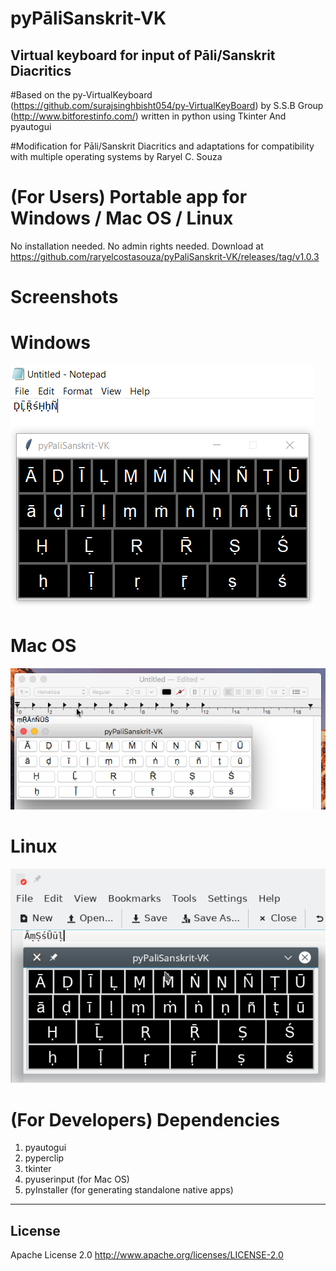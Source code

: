# pyPāliSanskrit-VK
## Virtual keyboard for input of Pāli/Sanskrit Diacritics
#Based on the py-VirtualKeyboard (https://github.com/surajsinghbisht054/py-VirtualKeyBoard) by S.S.B Group (http://www.bitforestinfo.com/) written in python using Tkinter And pyautogui

#Modification for Pāli/Sanskrit Diacritics and adaptations for compatibility with multiple operating systems by Raryel C. Souza

# (For Users) Portable app for Windows / Mac OS /  Linux

No installation needed. No admin rights needed.
Download at https://github.com/raryelcostasouza/pyPaliSanskrit-VK/releases/tag/v1.0.3

# Screenshots

# Windows

![pyPaliSanskrit-VK Screenshot Windows](screenshots/screenshot-windows.PNG?raw=true "pyPaliSanskrit-VK")

# Mac OS
![pyPaliSanskrit-VK Screenshot 2](screenshots/screenshot-mac.png?raw=true "pyPaliSanskrit-VK")

# Linux
![pyPaliSanskrit-VK Screenshot 3](screenshots/screenshot-linux.png?raw=true "pyPaliSanskrit-VK")


# (For Developers) Dependencies

1. pyautogui
2. pyperclip
3. tkinter
4. pyuserinput (for Mac OS)
5. pyInstaller (for generating standalone native apps)

----

## License

Apache License 2.0
http://www.apache.org/licenses/LICENSE-2.0
